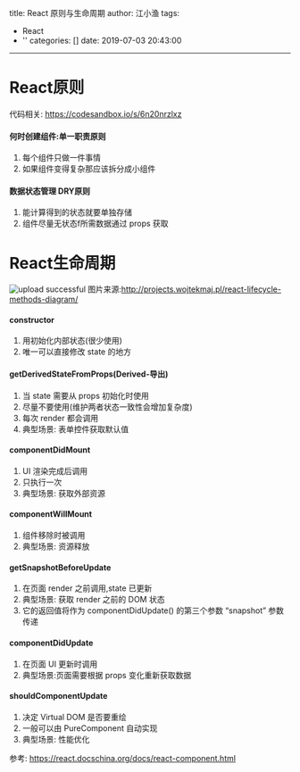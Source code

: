title: React 原则与生命周期
author: 江小渔
tags:
  - React
  - ''
categories: []
date: 2019-07-03 20:43:00
---
# React原则
代码相关: https://codesandbox.io/s/6n20nrzlxz

#### 何时创建组件:单一职责原则
1. 每个组件只做一件事情 
2. 如果组件变得复杂那应该拆分成小组件 

#### 数据状态管理 DRY原则
1. 能计算得到的状态就要单独存储 
2. 组件尽量无状态f所需数据通过 props 获取

# React生命周期

![upload successful](/images/pasted-1.png)
图片来源:http://projects.wojtekmaj.pl/react-lifecycle-methods-diagram/

#### constructor
1. 用初始化内部状态(很少使用)
2. 唯一可以直接修改 state 的地方

#### getDerivedStateFromProps(Derived-导出)
1. 当 state 需要从 props 初始化时使用 
2. 尽量不要使用(维护两者状态一致性会增加复杂度)
3. 每次 render 都会调用 
4. 典型场景: 表单控件获取默认值 


#### componentDidMount
1. UI 渲染完成后调用 
2. 只执行一次 
3. 典型场景: 获取外部资源

#### componentWillMount
1. 组件移除时被调用 
2. 典型场景: 资源释放

#### getSnapshotBeforeUpdate
1. 在页面 render 之前调用,state 已更新 
2. 典型场景: 获取 render 之前的 DOM 状态
3. 它的返回值将作为 componentDidUpdate() 的第三个参数 “snapshot” 参数传递

#### componentDidUpdate
1. 在页面 UI 更新时调用
2. 典型场景:页面需要根据 props 变化重新获取数据

#### shouldComponentUpdate
1. 决定 Virtual DOM 是否要重绘 
2. 一般可以由 PureComponent 自动实现 
3. 典型场景: 性能优化

参考: https://react.docschina.org/docs/react-component.html